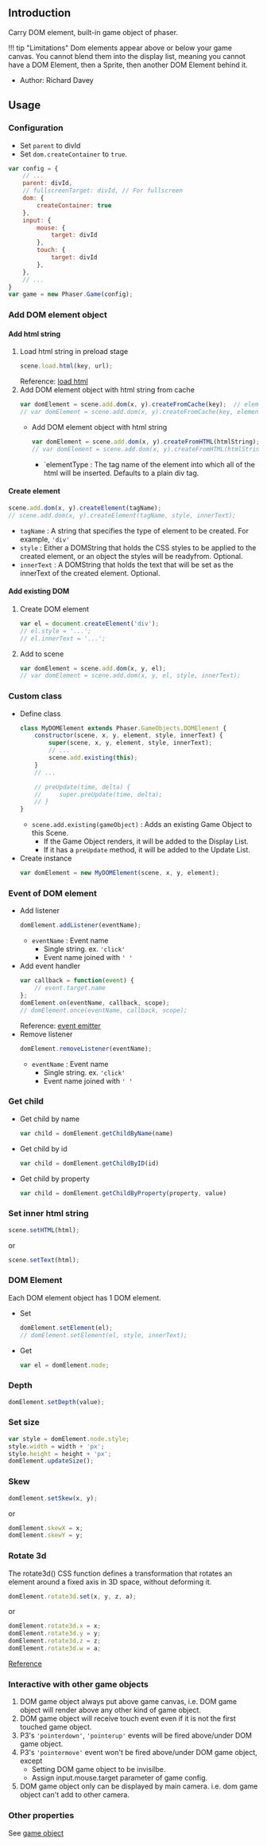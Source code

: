 ## Introduction

Carry DOM element, built-in game object of phaser.


!!! tip "Limitations"
    Dom elements appear above or below your game canvas. You cannot blend them into the display list, meaning you cannot have a DOM Element, then a Sprite, then another DOM Element behind it.

- Author: Richard Davey

## Usage

### Configuration

- Set `parent` to divId
- Set `dom.createContainer` to `true`.

```javascript
var config = {
    // ...
    parent: divId,
    // fullscreenTarget: divId, // For fullscreen
    dom: {
        createContainer: true
    },
    input: {
        mouse: {
            target: divId
        },
        touch: {
            target: divId
        },
    },
    // ...
}
var game = new Phaser.Game(config);
```

### Add DOM element object

#### Add html string

1. Load html string in preload stage
    ```javascript
    scene.load.html(key, url);
    ```
    Reference: [load html](loader.md#html)
1. Add DOM element object with html string from cache
    ```javascript
    var domElement = scene.add.dom(x, y).createFromCache(key);  // elementType = 'div'
    // var domElement = scene.add.dom(x, y).createFromCache(key, elementType);
    ```
    - Add DOM element object with html string
        ```javascript
        var domElement = scene.add.dom(x, y).createFromHTML(htmlString);  // elementType = 'div'
        // var domElement = scene.add.dom(x, y).createFromHTML(htmlString, elementType);
        ```
        - `elementType : The tag name of the element into which all of the html will be inserted. Defaults to a plain div tag.

#### Create element

```javascript
scene.add.dom(x, y).createElement(tagName);
// scene.add.dom(x, y).createElement(tagName, style, innerText);
```

- `tagName` : A string that specifies the type of element to be created. For example, `'div'`
- `style` : Either a DOMString that holds the CSS styles to be applied to the created element, or an object the styles will be readyfrom. Optional.
- `innerText` : A DOMString that holds the text that will be set as the innerText of the created element. Optional.

#### Add existing DOM

1. Create DOM element
    ```javascript
    var el = document.createElement('div');
    // el.style = '...';
    // el.innerText = '...';
    ```
1. Add to scene
   ```javascript
   var domElement = scene.add.dom(x, y, el);
   // var domElement = scene.add.dom(x, y, el, style, innerText);
   ```

### Custom class

- Define class
    ```javascript
    class MyDOMElement extends Phaser.GameObjects.DOMElement {
        constructor(scene, x, y, element, style, innerText) {
            super(scene, x, y, element, style, innerText);
            // ...
            scene.add.existing(this);
        }
        // ...

        // preUpdate(time, delta) {
        //     super.preUpdate(time, delta);
        // }
    }
    ```
    - `scene.add.existing(gameObject)` : Adds an existing Game Object to this Scene.
        - If the Game Object renders, it will be added to the Display List.
        - If it has a `preUpdate` method, it will be added to the Update List.
- Create instance
    ```javascript
    var domElement = new MyDOMElement(scene, x, y, element);
    ```

### Event of DOM element

- Add listener
    ```javascript
    domElement.addListener(eventName);
    ```
    - `eventName` : Event name
        - Single string. ex. `'click'`
        - Event name joined with `' '`
- Add event handler
    ```javascript
    var callback = function(event) {
        // event.target.name
    };
    domElement.on(eventName, callback, scope);
    // domElement.once(eventName, callback, scope);
    ```
    Reference: [event emitter](eventemitter3.md#attach-listener)
- Remove listener
    ```javascript
    domElement.removeListener(eventName);
    ```
    - `eventName` : Event name
        - Single string. ex. `'click'`
        - Event name joined with `' '`

### Get child

- Get child by name
    ```javascript
    var child = domElement.getChildByName(name)
    ```
- Get child by id
    ```javascript
    var child = domElement.getChildByID(id)
    ```
- Get child by property
    ```javascript
    var child = domElement.getChildByProperty(property, value)
    ```

### Set inner html string

```javascript
scene.setHTML(html);
```

or

```javascript
scene.setText(html);
```

### DOM Element

Each DOM element object has 1 DOM element.

- Set
   ```javascript
   domElement.setElement(el);
   // domElement.setElement(el, style, innerText);
   ```
- Get
   ```javascript
   var el = domElement.node;
   ```

### Depth

```javascript
domElement.setDepth(value);
```

### Set size

```javascript
var style = domElement.node.style;
style.width = width + 'px';
style.height = height + 'px';
domElement.updateSize();
```

### Skew

```javascript
domElement.setSkew(x, y);
```

or

```javascript
domElement.skewX = x;
domElement.skewY = y;
```

### Rotate 3d

The rotate3d() CSS function defines a transformation that rotates an element around a fixed axis in 3D space, without deforming it.

```javascript
domElement.rotate3d.set(x, y, z, a);
```

or

```javascript
domElement.rotate3d.x = x;
domElement.rotate3d.y = y;
domElement.rotate3d.z = z;
domElement.rotate3d.w = a;
```

[Reference](https://developer.mozilla.org/en-US/docs/Web/CSS/transform-function/rotate3d)


### Interactive with other game objects

1. DOM game object always put above game canvas, i.e. DOM game object will render above any other kind of game object.
1. DOM game object will receive touch event even if it is not the first touched game object.
1. P3's `'pointerdown'`, `'pointerup'` events will be fired above/under DOM game object.
1. P3's `'pointermove'` event won't be fired above/under DOM game object, except 
    - Setting DOM game object to be invisilbe.
    - Assign input.mouse.target parameter of game config.
1. DOM game object only can be displayed by main camera. i.e. dom game object can't add to other camera.

### Other properties

See [game object](gameobject.md)
